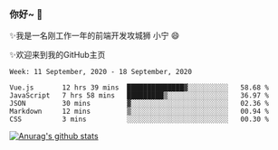 ### 你好~  👋

✨我是一名刚工作一年的前端开发攻城狮 小宁 😄

✨欢迎来到我的GitHub主页
<!--
**7148505/7148505** is a ✨ _special_ ✨ repository because its `README.md` (this file) appears on your GitHub profile.

Here are some ideas to get you started:

- 🔭 I’m currently working on ...
- 🌱 I’m currently learning ...
- 👯 I’m looking to collaborate on ...
- 🤔 I’m looking for help with ...
- 💬 Ask me about ...
- 📫 How to reach me: ...
- 😄 Pronouns: ...
- ⚡ Fun fact: ...
-->

<!--START_SECTION:waka-->
```text
Week: 11 September, 2020 - 18 September, 2020

Vue.js       12 hrs 39 mins  ██████████████▓░░░░░░░░░░   58.68 % 
JavaScript   7 hrs 58 mins   █████████▒░░░░░░░░░░░░░░░   36.97 % 
JSON         30 mins         ▓░░░░░░░░░░░░░░░░░░░░░░░░   02.36 % 
Markdown     12 mins         ▒░░░░░░░░░░░░░░░░░░░░░░░░   00.94 % 
CSS          3 mins          ░░░░░░░░░░░░░░░░░░░░░░░░░   00.30 % 
```
<!--END_SECTION:waka-->

[![Anurag's github stats](https://github-readme-stats.vercel.app/api?username=ZhangNing-debug)](https://github.com/anuraghazra/github-readme-stats)
